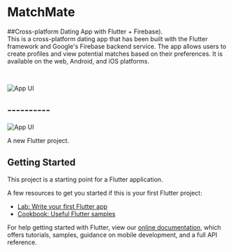 # MatchMate
##Cross-platform Dating App with Flutter + Firebase).
<br>
This is a cross-platform dating app that has been built with the Flutter framework and Google's Firebase backend service. The app allows users to create profiles and view potential matches based on their preferences. It is available on the web, Android, and iOS platforms.

<br>

![App UI](https://user-images.githubusercontent.com/16510597/103899516-18695f80-5129-11eb-8ba1-4a41e089ec46.jpg)

## ----------

![App UI](https://user-images.githubusercontent.com/16510597/116849900-cf7a7100-ac19-11eb-8263-ae459d86d4b7.png)

A new Flutter project.

## Getting Started

This project is a starting point for a Flutter application.

A few resources to get you started if this is your first Flutter project:

- [Lab: Write your first Flutter app](https://flutter.dev/docs/get-started/codelab)
- [Cookbook: Useful Flutter samples](https://flutter.dev/docs/cookbook)

For help getting started with Flutter, view our
[online documentation](https://flutter.dev/docs), which offers tutorials,
samples, guidance on mobile development, and a full API reference.
